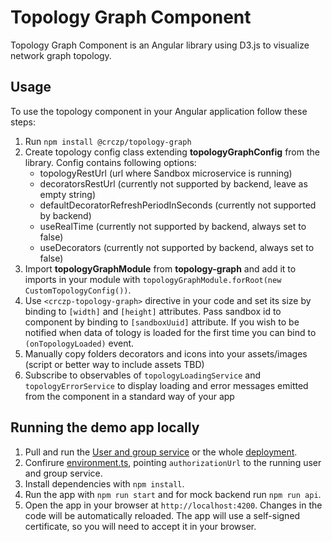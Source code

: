# Topology Graph Component

Topology Graph Component is an Angular library using D3.js to visualize network graph topology.

## Usage

To use the topology component in your Angular application follow these steps:

1. Run `npm install @crczp/topology-graph`
2. Create topology config class extending **topologyGraphConfig** from the library. Config contains following options:
    + topologyRestUrl (url where Sandbox microservice is running)
    + decoratorsRestUrl (currently not supported by backend, leave as empty string)
    + defaultDecoratorRefreshPeriodInSeconds (currently not supported by backend)
    + useRealTime (currently not supported by backend, always set to false)
    + useDecorators (currently not supported by backend, always set to false)
3. Import **topologyGraphModule** from **topology-graph** and add it to imports in your module with `topologyGraphModule.forRoot(new CustomTopologyConfig())`.
4. Use `<crczp-topology-graph>` directive in your code and set its size by binding to `[width]` and `[height]` attributes. Pass sandbox id to component by binding to `[sandboxUuid]` attribute. If you wish to be notified when data of tology is loaded for the first time you can bind to `(onTopologyLoaded)` event.
5. Manually copy folders decorators and icons into your assets/images (script or better way to include assets TBD)
6. Subscribe to observables of `topologyLoadingService` and `topologyErrorService` to display loading and error messages emitted from the component in a standard way of your app

## Running the demo app locally

1. Pull and run the [User and group service](https://github.com/cyberrangecz/backend-user-and-group) or the whole [deployment](https://github.com/cyberrangecz/devops-helm).
2. Confirure [environment.ts](src/environments/environment.ts), pointing `authorizationUrl` to the running user and group service.
3. Install dependencies with `npm install`.
4. Run the app with `npm run start` and for mock backend run `npm run api`.
5. Open the app in your browser at `http://localhost:4200`. Changes in the code will be automatically reloaded. The app will use a self-signed certificate, so you will need to accept it in your browser.
